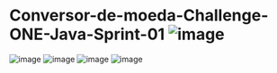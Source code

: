 # Conversor-de-moeda-Challenge-ONE-Java-Sprint-01 ![image](https://user-images.githubusercontent.com/81692269/225936521-dd014119-3b81-4d98-b4c0-9c0891d4af3f.png)


![image](https://user-images.githubusercontent.com/81692269/225933971-2b8c6922-c094-4370-9dde-558c6613e7e3.png)
![image](https://user-images.githubusercontent.com/81692269/225934030-88ef8d5a-db85-407a-a2ff-75cdca8ad17c.png)
![image](https://user-images.githubusercontent.com/81692269/225934122-bfa2e04e-6f37-4065-a031-df752755dcc4.png)
![image](https://user-images.githubusercontent.com/81692269/225934206-ff13bc09-25bc-423b-a66a-dee4a6192e9b.png)



